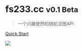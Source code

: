 <!-- _coverpage.md -->

<!-- ![logo](_media/icon.svg) -->

# fs233.cc <small>v0.1 Beta</small>

> 一个兴趣使然的随机涩图API

[Quick Start](setu)

![](https://tva2.sinaimg.cn/large/00795p2wly1h20wagdirrj31hc0u0n5t.jpg)